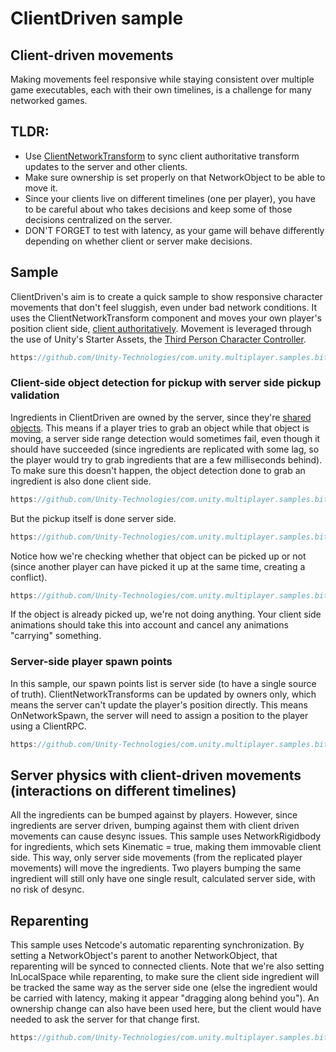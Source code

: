 # ClientDriven sample

## Client-driven movements

Making movements feel responsive while staying consistent over multiple game executables, each with their own timelines, is a challenge for many networked games.

## TLDR:

- Use [ClientNetworkTransform](../../components/networktransform.md) to sync client authoritative transform updates to the server and other clients.
- Make sure ownership is set properly on that NetworkObject to be able to move it.
- Since your clients live on different timelines (one per player), you have to be careful about who takes decisions and keep some of those decisions centralized on the server.
- DON'T FORGET to test with latency, as your game will behave differently depending on whether client or server make decisions.

## Sample

ClientDriven's aim is to create a quick sample to show responsive character movements that don't feel sluggish, even under bad network conditions.
It uses the ClientNetworkTransform component and moves your own player's position client side, [client authoritatively](../../learn/dealing-with-latency.md#allow-low-impact-client-authority). Movement is leveraged through the use of Unity's Starter Assets, the [Third Person Character Controller](https://assetstore.unity.com/packages/essentials/starter-assets-third-person-character-controller-196526).

```csharp reference
https://github.com/Unity-Technologies/com.unity.multiplayer.samples.bitesize/blob/v1.2.1/Basic/ClientDriven/Assets/StarterAssets/ThirdPersonController/Scripts/ThirdPersonController.cs#L155-L162
```

### Client-side object detection for pickup with server side pickup validation

Ingredients in ClientDriven are owned by the server, since they're [shared objects](../../learn/dealing-with-latency.md#issue-world-consistency). This means if a player tries to grab an object while that object is moving, a server side range detection would sometimes fail, even though it should have succeeded (since ingredients are replicated with some lag, so the player would try to grab ingredients that are a few milliseconds behind).
To make sure this doesn't happen, the object detection done to grab an ingredient is also done client side.

```csharp reference
https://github.com/Unity-Technologies/com.unity.multiplayer.samples.bitesize/blob/v1.2.1/Basic/ClientDriven/Assets/Scripts/ClientPlayerMove.cs#L64-L94
```

But the pickup itself is done server side.

```csharp reference
https://github.com/Unity-Technologies/com.unity.multiplayer.samples.bitesize/blob/v1.2.1/Basic/ClientDriven/Assets/Scripts/ServerPlayerMove.cs#L46-L82
```

Notice how we're checking whether that object can be picked up or not (since another player can have picked it up at the same time, creating a conflict).

```csharp reference
https://github.com/Unity-Technologies/com.unity.multiplayer.samples.bitesize/blob/v1.2.1/Basic/ClientDriven/Assets/Scripts/ServerPlayerMove.cs#L50-L58
```
If the object is already picked up, we're not doing anything. Your client side animations should take this into account and cancel any animations "carrying" something.

### Server-side player spawn points

In this sample, our spawn points list is server side (to have a single source of truth).
ClientNetworkTransforms can be updated by owners only, which means the server can't update the player's position directly.
This means OnNetworkSpawn, the server will need to assign a position to the player using a ClientRPC.

```csharp reference
https://github.com/Unity-Technologies/com.unity.multiplayer.samples.bitesize/blob/v1.2.1/Basic/ClientDriven/Assets/Scripts/ServerPlayerMove.cs#L24-L44
```

## Server physics with client-driven movements (interactions on different timelines)

All the ingredients can be bumped against by players. However, since ingredients are server driven, bumping against them with client driven movements can cause desync issues.
This sample uses NetworkRigidbody for ingredients, which sets Kinematic = true, making them immovable client side. This way, only server side movements (from the replicated player movements) will move the ingredients. Two players bumping the same ingredient will still only have one single result, calculated server side, with no risk of desync.

## Reparenting

This sample uses Netcode's automatic reparenting synchronization. By setting a NetworkObject's parent to another NetworkObject, that reparenting will be synced to connected clients.
Note that we're also setting InLocalSpace while reparenting, to make sure the client side ingredient will be tracked the same way as the server side one (else the ingredient would be carried with latency, making it appear "dragging along behind you").
An ownership change can also have been used here, but the client would have needed to ask the server for that change first.

```csharp reference
https://github.com/Unity-Technologies/com.unity.multiplayer.samples.bitesize/blob/v1.2.1/Basic/ClientDriven/Assets/Scripts/ServerPlayerMove.cs#L46-L61
```

